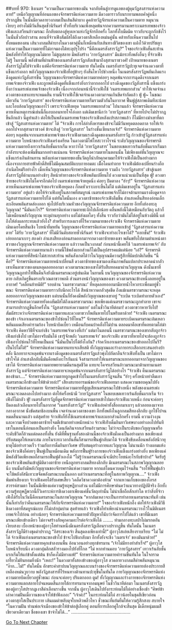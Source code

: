 ##บทที่ 970: ชิงเนตร
“ความเป็นความตายของมัน จงกลับคืนสู่การดูแลของผู้คุมวัฏสงสารแห่งความตาย!”
เหนือวิญญาณที่อ่อนแอของจักรพรรดิแห่งความตาย มีดวงตาราวกับนรกยามพลบค่ำคู่หนึ่งปรากฏขึ้น ในนั้นมีลวดลายวงกลมเป็นเส้นสีดำบาง ดูคล้ายวัฏจักรแห่งความเป็นความตาย หมุนวนเงียบๆ อย่างไม่มีวันสิ้นสุดชั่วนิรันดร์
ทั่วทั้งบริเวณเพิ่งหลุดพ้นจากความทรมานเพราะเนตรเทพของจ้าวเฟิงและเสวียนอ้าวมรณะ ก็กลับตกลงสู่หุบเหวแห่งวัฏจักรอีกครั้ง โลกทั้งใบมืดมิด ราวกับจะถูกกักขังไว้ในนั้นชั่วกัลปาวสาน
ตอนที่จ้าวเฟิงสัมผัสได้ถึงดวงตาสีเหลืองหม่นคู่นั้น คล้ายกับเห็นความเป็นไปทั้งหมดของตน เส้นวงกลมสีดำบางในดวงตาคู่นั้นก็เหมือนกับเส้นทางชีวิตของเขา แฝงไว้ด้วยปรัชญาแห่งความเป็นความตายที่ไม่อาจมองได้ทะลุปรุโปร่ง
“นี่คือเนตรสังสารวัฏ?”
ใจของจ้าวเฟิงสั่นสะท้าน
มีพลังที่ทำให้วิญญาณไม่ตาย ไม่สูญสลาย มีพลังสร้าง ‘กายวัฏสงสาร’ มีแม้กระทั่งพลังอื่นๆ ที่จ้าวเฟิงไม่รู้
ในยามนี้ พลังข้ามที่ผ่านฟ้าของเนตรสังสารวัฏกลับเข้ามาถึงสุสานราชวงศ์!
เป้าหมายของเนตรสังสารวัฏไม่ใช่จ้าวเฟิง แต่คือจักรพรรดิแห่งความตาย
ทันใดนั้น เนตรสังสารวัฏปะทุเจตจำนงดวงตาที่แข็งแกร่งออก พลังวิญญาณของจ้าวเฟิงที่อยู่ข้างๆ ยังสั่นไหวไปช่วงหนึ่ง
ในเนตรสังสารวัฏพลันเกิดแรงดึงดูดแห่งวัฏสังสารขึ้น
วิญญาณของจักรพรรดิแห่งความตายค่อยๆ หลุดพ้นจากการฉุดดึงจากเนตรเทพเจ้าของจ้าวเฟิง และถูกพลังดึงดูดที่แข็งแกร่งยิ่งกว่าลากออกไป
แรงดึงดูดของวัฏสังสารนี้ แข็งแกร่งยิ่งกว่าเนตรเพ่งเทพเจ้าของจ้าวเฟิง
เนื่องจากก่อนหน้านี้จ้าวเฟิงใช้ ‘เนตรเทพแยกส่วน’ ทำให้เจตจำนงดวงตาของเขาเเทบจะหมดสิ้น
ยามนี้จ้าวเฟิงใช้เจตจำนงดวงตามาจนเกินขีดจำกัดแล้ว
ฟู่ ฟู่~
ในขณะเดียวกัน ‘กายวัฏสงสาร’ ของจักรพรรดิแห่งความตายเริ่มรวมตัวกันในอากาศ ฟื้นฟูสู่สภาพเดิมทีละน้อย และโอบล้อมวิญญาณเอาไว้
เพราะจ้าวเฟิงหยุด ‘เนตรเทพแยกส่วน’ ไปนานแล้ว
จักรพรรดิแห่งความตายเห็นเหตุการณ์เช่นนี้ก็แอบถอนหายใจโล่งอก แต่เดิมเขานึกว่า ‘กายวัฏสงสาร’ ที่หายไปจะไม่ปรากฏขึ้นอีกแล้ว
นี่ดูท่าแล้ว ต่อให้เป็นพลังเนตรเทพเจ้าของจ้าวเฟิงหลังแปรสภาพแล้ว ก็ไม่มีทางฆ่าเขาที่ตกเข้าสู่ ‘วัฏสงสารแห่งความตาย’ ได้
“จ้าวเฟิง การไล่ล่าสังหารของข้าจะไม่มีวันหยุดตลอดกาล รอให้เจ้าออกไปจากสุสานราชวงศ์ ข้าจะสิงสู่ ‘กายวัฏสงสาร’ ในร่างชั้นเซียนรอเจ้า!”
จักรพรรดิแห่งความตายค่อยๆ หลุดพ้นจากเนตรเพ่งเทพเจ้าของจ้าวเฟิงตามแรงดึงดูดของเนตรสังสารวัฏ ก้าวเข้าสู่วัฏสงสารแห่งความตาย
ใบหน้าของจ้าวเฟิงเคร่งเครียด ในดวงตามีไฟโทสะวาวโรจน์
ระดับวิญญาณของจักรพรรดิแห่งความตายถึงเทวาเร้นลับชั้นแรกเริ่ม หากว่าได้ ‘กายวัฏสงสาร’ ในขอบเขตเทวาเร้นลับชั้นแรกเริ่มมา กำลังรบจะต้องเพิ่มขึ้นมากอย่างแน่นอน
จักรพรรดิแห่งความตายในตอนนั้น ไม่เพียงแต่ชั้นวิญญาณจะแข็งแกร่งเกินต้านทาน พลังแห่งความตายของชั้นวัตถุก็นำภัยคุกคามมาให้จ้าวเฟิงได้เป็นอย่างมาก
เนื่องจากกายสายฟ้าศักดิ์สิทธิ์ไม่มีคุณสมบัติแบบกายอมตะ เมื่ือโดนทำลาย จ้าวเฟิงมิต้องเปลี่ยนร่างถือกำเนิดใหม่รึอย่างไร
เมื่อเห็นวิญญาณของจักรพรรดิแห่งความตาย รวมถึง ‘กายวัฏสงสาร’ เข้าสู่เนตรสังสารวัฏที่ด้านบนอย่างช้าๆ
สีหน้าท่าทางของจ้าวเฟิงพลันเปลี่ยนไป ดวงตาแน่วแน่เป็นที่สุด
ฟู่!
ดวงตาซ้ายของจ้าวเฟิงไม่โคจรอีกต่อไป เนตรเพ่งเทพเจ้าหยุดนิ่ง ค่อยๆ ปิดตาลง
“ฮ่าๆ!”
จักรพรรดิแห่งความตายเห็นเนตรเพ่งเทพเจ้าของจ้าวเฟิงหยุดลง ก็อดหัวเราะเยาะขึ้นไม่ได้
แต่เดิมเขาอยู่ใน ‘วัฏสงสารแห่งความตาย’ อยู่แล้ว ต่อให้จ้าวเฟิงอยู่ในสภาพที่สมบูรณ์ เนตรเพ่งเทพเจ้าก็ไม่อาจต้านทานแรงดึงดูดจากวัฏสงสารแห่งความตายไปได้
แต่ทันใดนั้นเอง
ดวงตาซ้ายของจ้าวเฟิงลืมขึ้น ลำแสงคลื่นสีทองอ่อนเล็กละเอียดพลันสาดส่องออก พุ่งไปยังบริเวณหัวของวิญญาณจักรพรรดิแห่งความตาย อีกทั้งส่องทะลุวิญญาณ!
“นี่มันอะไร?”
จักรพรรดิแห่งความตายชะงักไปเล็กน้อย คลื่นพลังนี้ไม่เหมือนกับวัตถุ แล้วก็ไม่เหมือนพลังวิญญาณ ทะลุผ่านทุกอย่าง แต่ไม่ส่งผลใดๆ ทั้งสิ้น ราวกับว่ามันไม่ได้อยู่ในห้วงมิตินี้
แต่ถึงให้ส่งผลกระทบแล้วยังไง?
สำหรับการลงแรงที่ไร้ความหมายของจ้าวเฟิง จักรพรรดิแห่งความตายเมินเฉยโดยสิ้นเชิง ใบหน้ายิ้มหยัน
วิญญาณของจักรพรรดิแห่งความตายตกเข้าสู่ ‘วัฏสงสารแห่งความตาย’ ได้รับ ‘กายวัฏสงสาร’ ที่ไม่มีวันดับสลายชั่วนิรันดร์ จ้าวเฟิงจะทำอะไรเขาได้?
“เเยกชั้น!”
จ้าวเฟิงเอ่ยออกมาเบาๆ สองคำ ลำแสงสีทองอ่อนสาดออกมาจากดวงตาซ้ายของเขา พลันขยับไปตามตำแหน่งตาขวาของวิญญาณจักรพรรดิแห่งความตาย แล้ววาดเป็นวงกลม!
ก่อนหน้านี้เคยใช้ ‘เนตรเพ่งเทพเจ้า’ กับจักรพรรดิแห่งความตายมาแล้ว ยามนี้ใช้พลังแยกส่วนก็ไม่เป็นอุปสรรคแม้แต่น้อย
“เอ๋?”
จักรพรรดิแห่งความตายที่สีหน้าไม่สะทกสะท้าน พลันสังเกตได้ว่าในวิญญาณมีความรู้สึกที่ผิดปกติเกิดขึ้น
“นี่คือ?”
จักรพรรดิแห่งความตายหน้าเปลี่ยนสี
ดวงตาซ้ายของเขามองเห็นภาพอันแปลกประหลาดน่ากลัว
เขาเห็นตาขวาของตนหลุดลอยออกมา
ดวงตามรณะของเขาได้รับสืบทอดมาผ่านวิญญาณ ดังนั้นเขาที่วิญญาณถูกทำให้ฟื้นคืนจึงยังมีเนตรมรณะอยู่เช่นเดิม
ในยามนี้ บนวิญญาณของจักรพรรดิแห่งความตาย กลับเกิดรูขึ้นตรงบริเวณตาขวาพอดี
ส่วนตรงหน้าวิญญาณของเขา ดวงตามรณะข้างหนึ่งลอยอยู่ในอากาศ!
“เคลื่อนย้ายมิติ!”
รอบด้าน ‘เนตรขวามรณะ’ ที่หลุดลอยออกมามีลายน้ำไหวกระเพื่อมอยู่ชั่วขณะ
จักรพรรดิแห่งความตายราวกับนึกอะไรได้ สีหน้าหวาดกลัวสุดขีด
ถึงแม้เนตรขวามรณะจะหลุดลอยออกจากวิญญาณของเขา แต่บนนั้นก็ยังคงมีพลังวิญญาณของเขาอยู่
“ระเบิด ระเบิดทำลายตัวเอง!”
จักรพรรดิแห่งความตายยังคงสัมผัสได้ถึงเนตรขวามรณะ
ขอเพียงแค่เนตรขวามรณะถูกทำลาย เขาจะสามารถปรากฏขึ้นอีกครั้งใน ‘วัฏสงสารแห่งความตาย’
แต่ในชั่ววินาทีต่อมา!
ดวงตาขวาหายวับไป!
สัมผัสระหว่างจักรพรรดิแห่งความตายและดวงตาขวาก็พลันหายไปในพริบตาด้วย!
“จ้าวเฟิง เนตรมรณะของข้า เจ้าเอาเนตรมรณะของข้าไปซ่อนไว้ที่ไหน?”
จักรพรรดิแห่งความตายระเบิดเนตรมรณะล้มเหลว พลันแผดเสียงคำรามก้อง ใบหน้าบิดเบี้ยว เหมือนกับคนบ้าคลั่งก็ไม่ปาน
ตลอดมาคือเขาที่คอยตามไล่ฆ่าจ้าวเฟิง คิดหาวิธีที่จะแย่งชิง ‘เนตรเทพเจ้าดวงที่เก้า’
แต่มาในตอนนี้ เนตรขวามรณะของเขากลับถูกจ้าวเฟิงแย่งชิงไป เขาไม่อาจรับมันได้
เขารู้จักพลัง ‘เนตรเทพเจ้า’ ของจ้าวเฟิง ตาขวาที่หายไปจะต้องถูกจ้าวเฟิงเอาไปซ่อนไว้ที่ไหนเป็นแน่
“นี่มันเป็นไปได้ยังไงกัน? เจ้าควักเอาเนตรมรณะของข้าออกไปงั้นรึ? เป็นไปไม่ได้!”
จักรพรรดิแห่งความตายแทบจะเสียสติ ทั้งวิญญาณและร่างกายกระเสือกกระสนอย่างบ้าคลั่ง นึกอยากจะหลุดพ้นจากแรงดึงดูดของเนตรสังสารวัฏแล้วพุ่งไปกัดกลืนจ้าวเฟิงทั้งเป็น
เขาไม่อาจเข้าใจได้ ลำแสงลึกลับนี้มันคือพลังอะไรกันแน่ จึงสามารถทำให้เนตรมรณะแยกออกมาจากวิญญาณของเขาได้
จักรพรรดิแห่งความตายพยายามดิ้นรนสุดชีวิต แทบจะโคจรเสวียนอ้าวมรณะมาต้านทานเนตรสังสารวัฏ
แต่จักรพรรดิแห่งความตายจะหลุดพ้นจากเนตรสังสารวัฏได้อย่างไร
“จ้าวเฟิง คืนเนตรมรณะของข้ามา....”
จักรพรรดิแห่งความตายถูกดูดเข้าไปในเนตรสังสารวัฏจนสิ้น
“ฮ่าๆ ครั้งหน้าอย่าลืมเอาเนตรมรณะอีกข้างมาให้ข้าด้วยล่ะ!”
เสียงสบายอารมณ์ของจ้าวเฟิงลอยมา แสดงความขอบคุณไปยังจักรพรรดิแห่งความตาย
จักรพรรดิแห่งความตายที่สูญเสียเนตรมรณะไปข้างหนึ่ง พลังของเนตรเพ่งมรณะจะลดลงลงไปอย่างมาก ต่อให้ครั้งหน้ามี ‘กายวัฏสงสาร’ ในขอบเขตเทวาเร้นลับชั้นแรกเริ่ม จ้าวเฟิงก็ไม่กลัว
ฟู่!
เนตรสังสารวัฏที่ดูดจักรพรรดิแห่งความตายเข้าไปมองจ้าวเฟิงแวบหนึ่ง ก่อนจะค่อยๆ ปิดลงแล้วเลือนหายไปในอากาศ
“เนตรสังสารวัฏ!”
จ้าวเฟิงเอ่ยคำทั้งสี่ออกมาเบาๆ แล้วลอยลงมาจากกลางอากาศ นั่งขัดสมาธิลงบนพื้น
เจตจำนงดวงตาของเขา อีกทั้งพลังในลูกกลมสีทองลึกลับ ถูกใช้ไปจนหมดสิ้นนานแล้ว แต่สุดท้าย จ้าวเฟิงก็ยังใช้เนตรเพ่งเทพเจ้าและแยกส่วนอีกครั้ง
ยามนี้ ความง่วงงุนและความเจ็บปวดของตาซ้ายโจมตีเข้ามาอย่างหนักหน่วง
จ้าวเฟิงรีบดื่มกินยาวิเศษบางอย่างลงไปทันที
เขาในตอนนี้อ่อนแอเป็นอย่างยิ่ง โดนกัดกินจากเสวียนอ้าวมรณะ ไม่ว่าจะเป็นระดับของวิญญาณหรือระดับชีวิตก็ล้วนแต่ลดลงทั้งสิ้น
ยังดีที่พื้นฐานทั้งสองด้านนี้ของจ้าวเฟิงมั่งคงเป็นอย่างมาก ขอเพียงแต่ปรับสมดุลให้เหมาะสม ภายในระยะเวลาอันสั้นก็สามารถฟื้นฟูกลับมาได้
จ้าวเฟิงขับเคลื่อนพลังอัสนีวายุธาตุไม้อย่างรวดเร็ว ร่วมกับการดื่มกินยาวิเศษ ปรับสมดุลร่างกายและวิญญาณ
ไม่นานนัก ร่างผอมแห้งของจ้าวเฟิงก็ค่อยๆ ฟื้นฟูเป็นเหมือนเดิม
พลังการฟื้นฟูร่างกายของจ้าวเฟิงแข็งแกร่งอย่างยิ่ง ขอเพียงแค่มีพลังชีวิตเพียงพอก็สามารถฟื้นฟูตัวเองได้
“ไม่รู้ว่าเนตรมรณะนี่จะมีประโยชน์อะไรกับข้าบ้าง!”
จิตรับรู้ของจ้าวเฟิงพลันเข้าสู่มิติดวงตาซ้าย
เหนือลูกทรงกลมสีทองลึกลับ มีเนตรมรณะในสภาพวิญญาณลอยนิ่ง
บนนั้นยังมีพลังวิญญาณของจักรพรรดิแห่งความตาย หากแต่โดนควบคุมไว้จนสิ้น
“รอให้ฟื้นฟูแล้ว จะใช้พลังอัสนีเทวะขจัดพลังมรณะบนนั้นออก แต่ว่าเนตรมรณะที่อยู่ในสภาพวิญญาณ....”
จ้าวเฟิงพึมพำเสียงเบา
จ้าวเฟิงเคยได้รับเศษเสี้ยว ‘เคล็ดวิชาดวงตาต้องห้าม’ จากแหวนเก็บของของโอรสสวรรค์สามตา ในนั้นมีเพียงแค่ความรู้ทฤษฎีบางส่วน แต่ไม่มีการศึกษาค้นคว้าแนวทางปฏิบัติจริง
อีกทั้งความรู้ทฤษฎีพวกนี้ก็วิเคราะห์การชิงดวงตาเพียงแค่ชั้นวัตถุเท่านั้น ไม่น่าเชื่อถือสักเท่าใด
ทว่าสิ่งที่จ้าวเฟิงได้รับในวันนี้คือเนตรมรณะในสภาพวิญญาณ
“หากล้มเหลวจะเป็นการทำลายเนตรมรณะทันที เช่นนั้นก็เท่ากับว่าคืนเนตรมรณะให้กับจักรพรรดิแห่งความตาย!”
ใจของจ้าวเฟิงหนักอึ้ง
ต่อให้จ้าวเฟิงมีวิธีชิงดวงตาที่สมบูรณ์แบบ ก็ไม่กล้าบุ่มบ่าม
สุดท้ายแล้ว จ้าวเฟิงก็ทำเพียงนำเนตรมรณะวางไว้ในมิติเนตรเทพเจ้าไปก่อน
อย่างน้อยๆ จักรพรรดิแห่งความตายตัวปัญหาก็นับว่าจัดการไปได้แล้ว เขาที่มีเนตรมรณะเพียงข้างเดียว ไม่อาจสร้างภัยคุกคามอะไรต่อจ้าวเฟิงได้
........
ท่ามกลางทะเลป่าไผ่มรกตอันเงียบสงบ
เบื้องหน้าของผู้อาวุโสท่านหนึ่งมีเนตรสังสารวัฏเลือนรางปรากฏขึ้น
ทันใดนั้น ในเนตรสังสารวัฏก็มีร่างชุดดำปรากฏ
“อิสระของเจ้า สิ้นสุดลงเพียงเท่านี้!”
ผู้อาวุโสเอ่ยเสียงราบเรียบ
“ไม่ ไม่ได้ จ้าวเฟิงแย่งเนตรมรณะของข้าไป ข้าจะไปชิงกลับมา อีกทั้งยังจะชิง ‘เนตรเจ้า’ ของมันมาด้วย!”
จักรพรรดิแห่งความตายคุกเข่าลงบนพื้น อ้อนวอนอย่างทุกข์ทรมาน
“เจ้าไม่มีทางทำสำเร็จ!”
ผู้อาวุโสใบหน้าเรียบนิ่ง ดวงตาลุ่มลึกสลัวรางมองไปยังที่ไกล
“ไม่ หากท่านมอบ ‘กายวัฏสงสาร’ เทวาเร้นลับชั้นแรกเริ่มให้แก่ข้าตั้งแต่ต้น ข้าก็คงไม่มีทางแพ้!”
จักรพรรดิแห่งความตายคำรามขึ้นทันใด ในใจกราดเกรี้ยวไม่ยินยอมยิ่งนัก
“เหอะ!”
ในดวงตาทั้งสองข้างของผู้อาวุโส ลวดลายวงกลมสีดำพลันหมุนวน
“อ๊าก...ไม่!”
ทันใดนั้น อักขระคำสาปบนวิญญาณและบนร่างของจักรพรรดิแห่งความตายส่องประกายสีเหลืองหม่นวูบวาบ พลังวัฏสงสารที่ไร้หนทางต้านทานปะทุขึ้นในทันใด
กายวิญญาณของจักรพรรดิแห่งความตายบิดเบี้ยวอยู่ชั่วขณะ ก่อนจะค่อยๆ ปริแตกออก
ตูม!
ทั้งวิญญาณและร่างกายของจักรพรรดิแห่งความตายแตกสลายไปจนหมดสิ้นภายใต้การทรมานจากอมนุษย์
ในชั่ววินาทีต่อมา ในเนตรสังสารวัฏของผู้อาวุโสปรากฏเงาสีดำเลือนรางขึ้น
จากนั้น ผู้อาวุโสเดินไปยังกระท่อมไม้ไผ่อย่างเชื่องช้า “ศิษย์ข้า เล่าความฝันเมื่อวานของเจ้าให้ข้าฟังเถอะ”
“เจ้าค่ะ!”
ในกระท่อมไม้ไผ่ สาวน้อยในชุดสีเขียวอ่อน ดวงตาสุกใสเป็นประกาย เส้นผมดำขลับดุจใบหลิวพลิ้วไหว ชั่วขณะที่แย้มยิ้มให้ความรู้สึกสงบ สบายใจ
“ในความฝัน ท่านพ่อเจ้าเมืองของข้าให้ข้าต่อสู้เลือกคู่ ตอนที่การเลือกคู่ใกล้จะสิ้นสุด มีเด็กหนุ่มผมสีเขียวตาเดียวมา ชื่อของเขา ข้าจำไม่ได้...”
……………………………………….


[Go To Next Chapter]( ./208.md)